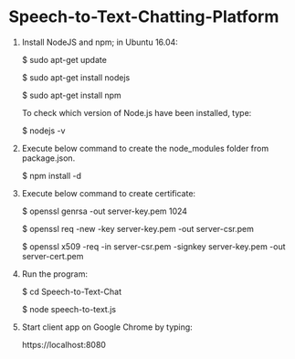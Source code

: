 # Speech-to-Text-Chatting-Platform
1. Install NodeJS and npm; in Ubuntu 16.04:

	$ sudo apt-get update
	
	$ sudo apt-get install nodejs
	
	$ sudo apt-get install npm
	
   To check which version of Node.js have been installed, type:
   
	$ nodejs -v

2. Execute below command to create the node_modules folder from package.json.

	$ npm install -d

3. Execute below command to create certificate:

	$ openssl genrsa -out server-key.pem 1024
	
	$ openssl req -new -key server-key.pem -out server-csr.pem
	
	$ openssl x509 -req -in server-csr.pem -signkey server-key.pem -out server-cert.pem
	

4. Run the program:

	$ cd Speech-to-Text-Chat
	
	$ node speech-to-text.js
	

5. Start client app on Google Chrome by typing:

	https://localhost:8080

